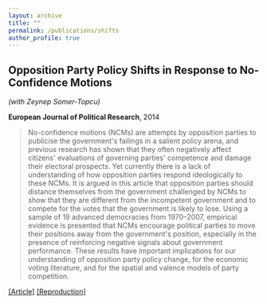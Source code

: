 ```yaml
---
layout: archive
title: ""
permalink: /publications/shifts
author_profile: true
---
```


## Opposition Party Policy Shifts in Response to No-Confidence Motions

*(with Zeynep Somer-Topcu)*

**European Journal of Political Research**, 2014

> No-confidence motions (NCMs) are attempts by opposition parties to publicise the government's failings in a salient policy arena, and previous research has shown that they often negatively affect citizens' evaluations of governing parties' competence and damage their electoral prospects. Yet currently there is a lack of understanding of how opposition parties respond ideologically to these NCMs. It is argued in this article that opposition parties should distance themselves from the government challenged by NCMs to show that they are different from the incompetent government and to compete for the votes that the government is likely to lose. Using a sample of 19 advanced democracies from 1970–2007, empirical evidence is presented that NCMs encourage political parties to move their positions away from the government's position, especially in the presence of reinforcing negative signals about government performance. These results have important implications for our understanding of opposition party policy change, for the economic voting literature, and for the spatial and valence models of party competition.

[[Article]](https://doi.org/10.1111/1475-6765.12038) [[Reproduction]](..//files/STW-Replication.zip)
